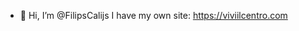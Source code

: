 - 👋 Hi, I’m @FilipsCalijs
I have my own site: https://viviilcentro.com

<!---
FilipsCalijs/FilipsCalijs is a ✨ special ✨ repository because its `README.md` (this file) appears on your GitHub profile.
You can click the Preview link to take a look at your changes.
--->
